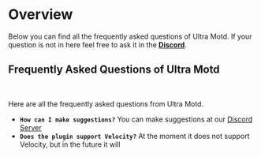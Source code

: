 # Overview
Below you can find all the frequently asked questions of Ultra Motd. If your question is not in here feel free to ask it in the **[Discord](https://discord.gg/3JuHDm8)**.
<br>

## Frequently Asked Questions of Ultra Motd
<br>

Here are all the frequently asked questions from Ultra Motd.
<br>

* **`How can I make suggestions?`**
  You can make suggestions at our [Discord Server](https://discord.gg/3JuHDm8s)
* **`Does the plugin support Velocity?`**
  At the moment it does not support Velocity, but in the future it will
